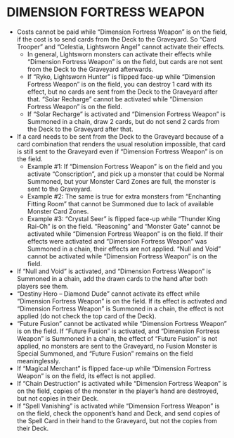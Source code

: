 # DIMENSION FORTRESS WEAPON

*   Costs cannot be paid while “Dimension Fortress Weapon” is on the field, if the cost is to send cards from the Deck to the Graveyard. So “Card Trooper” and “Celestia, Lightsworn Angel” cannot activate their effects.
    *   In general, Lightsworn monsters can activate their effects while “Dimension Fortress Weapon” is on the field, but cards are not sent from the Deck to the Graveyard afterwards.
    *   If “Ryko, Lightsworn Hunter” is flipped face-up while “Dimension Fortress Weapon” is on the field, you can destroy 1 card with its effect, but no cards are sent from the Deck to the Graveyard after that. “Solar Recharge” cannot be activated while “Dimension Fortress Weapon” is on the field.
    *   If “Solar Recharge” is activated and “Dimension Fortress Weapon” is Summoned in a chain, draw 2 cards, but do not send 2 cards from the Deck to the Graveyard after that.
*   If a card needs to be sent from the Deck to the Graveyard because of a card combination that renders the usual resolution impossible, that card is still sent to the Graveyard even if “Dimension Fortress Weapon” is on the field.
    *   Example #1: If “Dimension Fortress Weapon” is on the field and you activate “Conscription”, and pick up a monster that could be Normal Summoned, but your Monster Card Zones are full, the monster is sent to the Graveyard.
    *   Example #2: The same is true for extra monsters from “Enchanting Fitting Room” that cannot be Summoned due to lack of available Monster Card Zones.
    *   Example #3: “Crystal Seer” is flipped face-up while “Thunder King Rai-Oh” is on the field. “Reasoning” and “Monster Gate” cannot be activated while “Dimension Fortress Weapon” is on the field. If their effects were activated and “Dimension Fortress Weapon” was Summoned in a chain, their effects are not applied. “Null and Void” cannot be activated while “Dimension Fortress Weapon” is on the field.
*   If “Null and Void” is activated, and “Dimension Fortress Weapon” is Summoned in a chain, add the drawn cards to the hand after both players see them.
*   “Destiny Hero – Diamond Dude” cannot activate its effect while “Dimension Fortress Weapon” is on the field. If its effect is activated and “Dimension Fortress Weapon” is Summoned in a chain, the effect is not applied (do not check the top card of the Deck).
*   “Future Fusion” cannot be activated while “Dimension Fortress Weapon” is on the field. If “Future Fusion” is activated, and “Dimension Fortress Weapon” is Summoned in a chain, the effect of “Future Fusion” is not applied, no monsters are sent to the Graveyard, no Fusion Monster is Special Summoned, and “Future Fusion” remains on the field meaninglessly.
*   If “Magical Merchant” is flipped face-up while “Dimension Fortress Weapon” is on the field, its effect is not applied.
*   If “Chain Destruction” is activated while “Dimension Fortress Weapon” is on the field, copies of the monster in the player’s hand are destroyed, but not copies in their Deck.
*   If “Spell Vanishing” is activated while “Dimension Fortress Weapon” is on the field, check the opponent’s hand and Deck, and send copies of the Spell Card in their hand to the Graveyard, but not the copies from their Deck.
